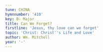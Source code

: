 ```yaml
---
tune: CHINA
hymnnumber: '410'
key: B♭ Major
title: Can We Forget?
firstline: 'Jesus, thy love can we forget'
topic: 'Christ: Christ''s Life and Love'
author: Wm. Mitchell
year: '-'
---
```

